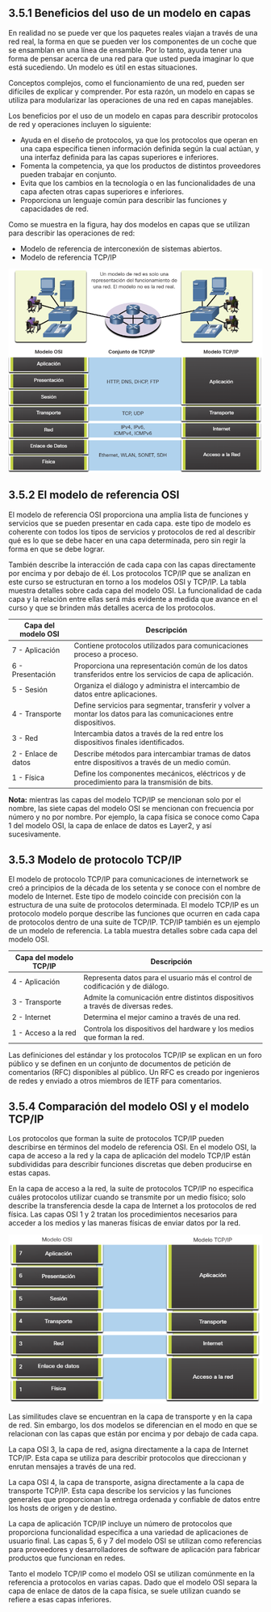 ## 3.5.1 Beneficios del uso de un modelo en capas

En realidad no se puede ver que los paquetes reales viajan a través de una red real, la forma en que se pueden ver los componentes de un coche que se ensamblan en una línea de ensamble. Por lo tanto, ayuda tener una forma de pensar acerca de una red para que usted pueda imaginar lo que está sucediendo. Un modelo es útil en estas situaciones.

Conceptos complejos, como el funcionamiento de una red, pueden ser difíciles de explicar y comprender. Por esta razón, un modelo en capas se utiliza para modularizar las operaciones de una red en capas manejables.

Los beneficios por el uso de un modelo en capas para describir protocolos de red y operaciones incluyen lo siguiente:

* Ayuda en el diseño de protocolos, ya que los protocolos que operan en una capa específica tienen información definida según la cual actúan, y una interfaz definida para las capas superiores e inferiores.
* Fomenta la competencia, ya que los productos de distintos proveedores pueden trabajar en conjunto.
* Evita que los cambios en la tecnología o en las funcionalidades de una capa afecten otras capas superiores e inferiores.
* Proporciona un lenguaje común para describir las funciones y capacidades de red.

Como se muestra en la figura, hay dos modelos en capas que se utilizan para describir las operaciones de red:

* Modelo de referencia de interconexión de sistemas abiertos.
* Modelo de referencia TCP/IP

![](images/image9.png)

## 3.5.2 El modelo de referencia OSI

El modelo de referencia OSI proporciona una amplia lista de funciones y servicios que se pueden presentar en cada capa. este tipo de modelo es coherente con todos los tipos de servicios y protocolos de red al describir qué es lo que se debe hacer en una capa determinada, pero sin regir la forma en que se debe lograr.

También describe la interacción de cada capa con las capas directamente por encima y por debajo de él. Los protocolos TCP/IP que se analizan en este curso se estructuran en torno a los modelos OSI y TCP/IP. La tabla muestra detalles sobre cada capa del modelo OSI. La funcionalidad de cada capa y la relación entre ellas será más evidente a medida que avance en el curso y que se brinden más detalles acerca de los protocolos.

| Capa del modelo OSI | Descripción |
|---------------------|-------------|
| 7 - Aplicación      | Contiene protocolos utilizados para comunicaciones proceso a proceso. |
| 6 - Presentación    | Proporciona una representación común de los datos transferidos entre los servicios de capa de aplicación. |
| 5 - Sesión          | Organiza el diálogo y administra el intercambio de datos entre aplicaciones. |
| 4 - Transporte      | Define servicios para segmentar, transferir y volver a montar los datos para las comunicaciones entre dispositivos. |
| 3 - Red             | Intercambia datos a través de la red entre los dispositivos finales identificados. |
| 2 - Enlace de datos | Describe métodos para intercambiar tramas de datos entre dispositivos a través de un medio común. |
| 1 - Física          | Define los componentes mecánicos, eléctricos y de procedimiento para la transmisión de bits. |

**Nota:** mientras las capas del modelo TCP/IP se mencionan solo por el nombre, las siete capas del modelo OSI se mencionan con frecuencia por número y no por nombre. Por ejemplo, la capa física se conoce como Capa 1 del modelo OSI, la capa de enlace de datos es Layer2, y así sucesivamente.

## 3.5.3 Modelo de protocolo TCP/IP

El modelo de protocolo TCP/IP para comunicaciones de internetwork se creó a principios de la década de los setenta y se conoce con el nombre de modelo de Internet. Este tipo de modelo coincide con precisión con la estructura de una suite de protocolos determinada. El modelo TCP/IP es un protocolo modelo porque describe las funciones que ocurren en cada capa de protocolos dentro de una suite de TCP/IP. TCP/IP también es un ejemplo de un modelo de referencia. La tabla muestra detalles sobre cada capa del modelo OSI.

| Capa del modelo TCP/IP | Descripción |
|------------------------|-------------|
| 4 - Aplicación         | Representa datos para el usuario más el control de codificación y de diálogo. |
| 3 - Transporte         | Admite la comunicación entre distintos dispositivos a través de diversas redes. |
| 2 - Internet           | Determina el mejor camino a través de una red. |
| 1 - Acceso a la red    | Controla los dispositivos del hardware y los medios que forman la red. |

Las definiciones del estándar y los protocolos TCP/IP se explican en un foro público y se definen en un conjunto de documentos de petición de comentarios (RFC) disponibles al público. Un RFC es creado por ingenieros de redes y enviado a otros miembros de IETF para comentarios.

## 3.5.4 Comparación del modelo OSI y el modelo TCP/IP

Los protocolos que forman la suite de protocolos TCP/IP pueden describirse en términos del modelo de referencia OSI. En el modelo OSI, la capa de acceso a la red y la capa de aplicación del modelo TCP/IP están subdivididas para describir funciones discretas que deben producirse en estas capas.

En la capa de acceso a la red, la suite de protocolos TCP/IP no especifica cuáles protocolos utilizar cuando se transmite por un medio físico; solo describe la transferencia desde la capa de Internet a los protocolos de red física. Las capas OSI 1 y 2 tratan los procedimientos necesarios para acceder a los medios y las maneras físicas de enviar datos por la red.

![](images/image10.png)

Las similitudes clave se encuentran en la capa de transporte y en la capa de red. Sin embargo, los dos modelos se diferencian en el modo en que se relacionan con las capas que están por encima y por debajo de cada capa.

La capa OSI 3, la capa de red, asigna directamente a la capa de Internet TCP/IP. Esta capa se utiliza para describir protocolos que direccionan y enrutan mensajes a través de una red.

La capa OSI 4, la capa de transporte, asigna directamente a la capa de transporte TCP/IP. Esta capa describe los servicios y las funciones generales que proporcionan la entrega ordenada y confiable de datos entre los hosts de origen y de destino.

La capa de aplicación TCP/IP incluye un número de protocolos que proporciona funcionalidad específica a una variedad de aplicaciones de usuario final. Las capas 5, 6 y 7 del modelo OSI se utilizan como referencias para proveedores y desarrolladores de software de aplicación para fabricar productos que funcionan en redes.

Tanto el modelo TCP/IP como el modelo OSI se utilizan comúnmente en la referencia a protocolos en varias capas. Dado que el modelo OSI separa la capa de enlace de datos de la capa física, se suele utilizan cuando se refiere a esas capas inferiores.